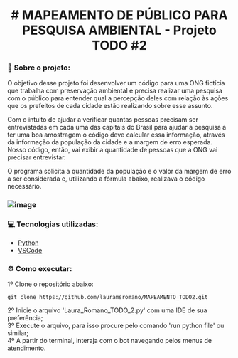 <h1 align="center"> # MAPEAMENTO DE PÚBLICO PARA PESQUISA AMBIENTAL - Projeto TODO #2 </h1>

### :round_pushpin: <strong>Sobre o projeto:</strong>

O objetivo desse projeto foi desenvolver um código para uma ONG fictícia que trabalha com preservação ambiental 
e precisa realizar uma pesquisa com o público para entender qual a percepção deles com relação às ações que os 
prefeitos de cada cidade estão realizando sobre esse assunto.

Com o intuito de ajudar a verificar quantas pessoas precisam ser entrevistadas em cada uma das capitais do Brasil 
para ajudar a pesquisa a ter uma boa amostragem o código deve calcular essa informação, através da informação da 
população da cidade e a margem de erro esperada. 
Nosso código, então, vai exibir a quantidade de pessoas que a ONG vai precisar entrevistar.

O programa solicita a quantidade da população e o valor da margem de erro a ser considerada e, utilizando a fórmula abaixo, 
realizava o código necessário.

### ![image](https://user-images.githubusercontent.com/106887746/178120959-f7f4aa6a-4ffc-4535-b7c0-d1d96f0b2249.png)

### :computer: <strong>Tecnologias utilizadas:</strong>
- [Python](https://www.python.org/)
- [VSCode](https://code.visualstudio.com/)

### :gear: <strong>Como executar:</strong>
1º Clone o repositório abaixo:
```shell
git clone https://github.com/lauramsromano/MAPEAMENTO_TODO2.git
```
2º Inicie o arquivo 'Laura_Romano_TODO_2.py' com uma IDE de sua preferência; <br/>
3º Execute o arquivo, para isso procure pelo comando 'run python file' ou similar; <br/>
4º A partir do terminal, interaja com o bot navegando pelos menus de atendimento.
